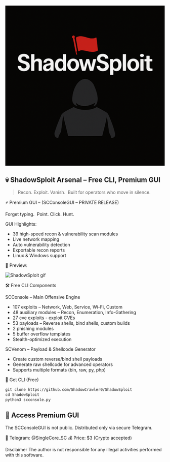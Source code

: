 ![ShadowSploit Icon](/images/shadowsploit_icon.png)

💀 ShadowSploit Arsenal – Free CLI, Premium GUI
-

> Recon. Exploit. Vanish.  
> Built for operators who move in silence.


⚡ Premium GUI – (SCConsoleGUI – PRIVATE RELEASE)

Forget typing.  
Point. Click. Hunt.

GUI Highlights:

- 39 high-speed recon & vulnerability scan modules
- Live network mapping
- Auto vulnerability detection
- Exportable recon reports
- Linux & Windows support

📸 Preview:

![ShadowSploit gif](/images/shadowsploit.gif)

🛠 Free CLI Components

SCConsole – Main Offensive Engine

- 107 exploits – Network, Web, Service, Wi-Fi, Custom  
- 48 auxiliary modules – Recon, Enumeration, Info-Gathering
- 27 cve exploits - exploit CVEs  
- 53 payloads – Reverse shells, bind shells, custom builds  
- 2 phishing modules
- 5 buffer overflow templates  
- Stealth-optimized execution

SCVenom – Payload & Shellcode Generator

- Create custom reverse/bind shell payloads
- Generate raw shellcode for advanced operators
- Supports multiple formats (bin, raw, py, php)

🚀 Get CLI (Free)

```
git clone https://github.com/ShadowCrawler0/ShadowSploit
cd ShadowSploit
python3 scconsole.py
```

💎 Access Premium GUI
-

The SCConsoleGUI is not public.
Distributed only via secure Telegram.

📩 Telegram: @SingleCore_SC
💰 Price: $3 (Crypto accepted)

Disclaimer
The author is not responsible for any illegal activities performed with this software.
